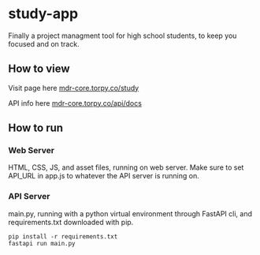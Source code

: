 # study-app
Finally a project managment tool for high school students, to keep you focused and on track.

## How to view
Visit page here [mdr-core.torpy.co/study](https://mdr-core.torpy.co/study)

API info here [mdr-core.torpy.co/api/docs](https://mdr-core.torpy.co/api/docs)

## How to run
### Web Server
HTML, CSS, JS, and asset files, running on web server.
Make sure to set API_URL in app.js to whatever the API server is running on.

### API Server
main.py, running with a python virtual environment through FastAPI cli, and requirements.txt downloaded with pip.
```
pip install -r requirements.txt
fastapi run main.py
```
